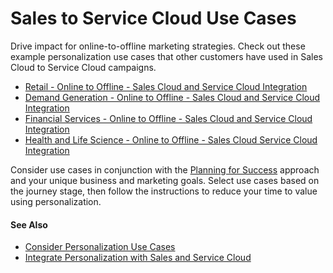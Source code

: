 

# Sales to Service Cloud Use Cases

Drive impact for online-to-offline marketing strategies. Check out these
example personalization use cases that other customers have used in Sales
Cloud to Service Cloud campaigns.

  * [Retail - Online to Offline - Sales Cloud and Service Cloud Integration](https://help.salesforce.com/s/articleView?id=sf.mc_pers_use_case_sales_service_retail.htm&language=en_US&type=5 "Check out these example personalization use cases of Sales and Service Cloud integration for retail.")
  * [Demand Generation - Online to Offline - Sales Cloud and Service Cloud Integration](https://help.salesforce.com/s/articleView?id=sf.mc_pers_use_case_sales_service_demand.htm&language=en_US&type=5 "Check out these example personalization use cases of Sales and Service Cloud integration for demand generation.")
  * [Financial Services - Online to Offline - Sales Cloud and Service Cloud Integration](https://help.salesforce.com/s/articleView?id=sf.mc_pers_use_case_sales_service_finserv.htm&language=en_US&type=5 "Check out these example personalization use cases for Sales Cloud and Service Cloud integration.")
  * [Health and Life Science - Online to Offline - Sales Cloud Service Cloud Integration](https://help.salesforce.com/s/articleView?id=sf.mc_pers_use_case_sales_service_health.htm&language=en_US&type=5 "Check out these example personalization use cases of Sales Cloud and Service Cloud integrations for health and life sciences.")

Consider use cases in conjunction with the [Planning for
Success](https://help.salesforce.com/s/articleView?id=000364525&language=en_US&type=1)
approach and your unique business and marketing goals. Select use cases based
on the journey stage, then follow the instructions to reduce your time to
value using personalization.

#### See Also

  * [Consider Personalization Use Cases](https://help.salesforce.com/s/articleView?id=sf.mc_pers_use_case_about.htm&language=en_US&type=5 "Browse the Use Case Library to look for ideas and inspiration for your own personalization solutions. The use cases represent popular example. But they’re not templates, nor do they encompass the full range of possible use cases for your business. Before you commit to implementing one or more personalization use cases, determine whether the use case aligns with your business goals, priorities, and other suitability criteria.")
  * [Integrate Personalization with Sales and Service Cloud](https://help.salesforce.com/s/articleView?id=sf.mc_pers_salesforce_sales_service_cloud_connector.htm&language=en_US&type=5 "The Personalization for Sales and Service Cloud managed package connects the experience of a call center to the machine learning recipes in Marketing Cloud Personalization. You can have more meaningful conversations with customers and prospects because you have an understanding of what each person is truly interested in.")


